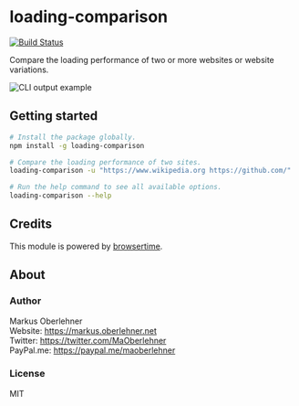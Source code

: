 # loading-comparison
[![Build Status](https://travis-ci.org/maoberlehner/loading-comparison.svg?branch=master)](https://travis-ci.org/maoberlehner/loading-comparison)

Compare the loading performance of two or more websites or website variations.

![CLI output example](https://cdn.rawgit.com/maoberlehner/loading-comparison/513bf0da/screenshot.png)

## Getting started
```bash
# Install the package globally.
npm install -g loading-comparison

# Compare the loading performance of two sites.
loading-comparison -u "https://www.wikipedia.org https://github.com/"

# Run the help command to see all available options.
loading-comparison --help
```

## Credits
This module is powered by [browsertime](https://github.com/sitespeedio/browsertime).

## About
### Author
Markus Oberlehner  
Website: https://markus.oberlehner.net  
Twitter: https://twitter.com/MaOberlehner  
PayPal.me: https://paypal.me/maoberlehner

### License
MIT
